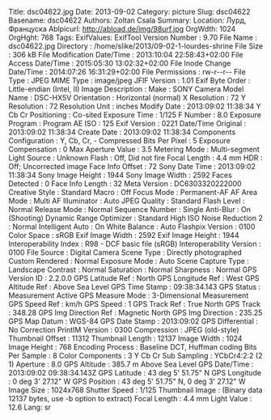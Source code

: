 Title: dsc04622.jpg
Date: 2013-09-02
Category: picture
Slug: dsc04622
Basename: dsc04622
Authors: Zoltan Csala
Summary:
Location: Лурд, Француска
Ablpicurl: http://abload.de/img/98urf.jpg
OrgWdth: 1024
OrgHght: 768
Tags:
ExifValues: ExifTool Version Number : 9.70
            File Name : dsc04622.jpg
            Directory : /home/slike/2013/09-02-1-lourdes-shrine
            File Size : 306 kB
            File Modification Date/Time : 2013:10:04 22:58:43+02:00
            File Access Date/Time : 2015:05:30 13:02:32+02:00
            File Inode Change Date/Time : 2014:07:26 16:31:29+02:00
            File Permissions : rw-r--r--
            File Type : JPEG
            MIME Type : image/jpeg
            JFIF Version : 1.01
            Exif Byte Order : Little-endian (Intel, II)
            Image Description :
            Make : SONY
            Camera Model Name : DSC-HX5V
            Orientation : Horizontal (normal)
            X Resolution : 72
            Y Resolution : 72
            Resolution Unit : inches
            Modify Date : 2013:09:02 11:38:34
            Y Cb Cr Positioning : Co-sited
            Exposure Time : 1/125
            F Number : 8.0
            Exposure Program : Program AE
            ISO : 125
            Exif Version : 0221
            Date/Time Original : 2013:09:02 11:38:34
            Create Date : 2013:09:02 11:38:34
            Components Configuration : Y, Cb, Cr, -
            Compressed Bits Per Pixel : 5
            Exposure Compensation : 0
            Max Aperture Value : 3.5
            Metering Mode : Multi-segment
            Light Source : Unknown
            Flash : Off, Did not fire
            Focal Length : 4.4 mm
            HDR : Off; Uncorrected image
            Face Info Offset : 72
            Sony Date Time : 2013:09:02 11:38:34
            Sony Image Height : 1944
            Sony Image Width : 2592
            Faces Detected : 0
            Face Info Length : 32
            Meta Version : DC6303320222000
            Creative Style : Standard
            Macro : Off
            Focus Mode : Permanent-AF
            AF Area Mode : Multi
            AF Illuminator : Auto
            JPEG Quality : Standard
            Flash Level : Normal
            Release Mode : Normal
            Sequence Number : Single
            Anti-Blur : On (Shooting)
            Dynamic Range Optimizer : Standard
            High ISO Noise Reduction 2 : Normal
            Intelligent Auto : On
            White Balance : Auto
            Flashpix Version : 0100
            Color Space : sRGB
            Exif Image Width : 2592
            Exif Image Height : 1944
            Interoperability Index : R98 - DCF basic file (sRGB)
            Interoperability Version : 0100
            File Source : Digital Camera
            Scene Type : Directly photographed
            Custom Rendered : Normal
            Exposure Mode : Auto
            Scene Capture Type : Landscape
            Contrast : Normal
            Saturation : Normal
            Sharpness : Normal
            GPS Version ID : 2.2.0.0
            GPS Latitude Ref : North
            GPS Longitude Ref : West
            GPS Altitude Ref : Above Sea Level
            GPS Time Stamp : 09:38:34.143
            GPS Status : Measurement Active
            GPS Measure Mode : 3-Dimensional Measurement
            GPS Speed Ref : km/h
            GPS Speed : 1
            GPS Track Ref : True North
            GPS Track : 348.28
            GPS Img Direction Ref : Magnetic North
            GPS Img Direction : 235.25
            GPS Map Datum : WGS-84
            GPS Date Stamp : 2013:09:02
            GPS Differential : No Correction
            PrintIM Version : 0300
            Compression : JPEG (old-style)
            Thumbnail Offset : 11312
            Thumbnail Length : 12137
            Image Width : 1024
            Image Height : 768
            Encoding Process : Baseline DCT, Huffman coding
            Bits Per Sample : 8
            Color Components : 3
            Y Cb Cr Sub Sampling : YCbCr4:2:2 (2 1)
            Aperture : 8.0
            GPS Altitude : 385.7 m Above Sea Level
            GPS Date/Time : 2013:09:02 09:38:34.143Z
            GPS Latitude : 43 deg 5' 51.75" N
            GPS Longitude : 0 deg 3' 27.12" W
            GPS Position : 43 deg 5' 51.75" N, 0 deg 3' 27.12" W
            Image Size : 1024x768
            Shutter Speed : 1/125
            Thumbnail Image : (Binary data 12137 bytes, use -b option to extract)
            Focal Length : 4.4 mm
            Light Value : 12.6
Lang: sr

